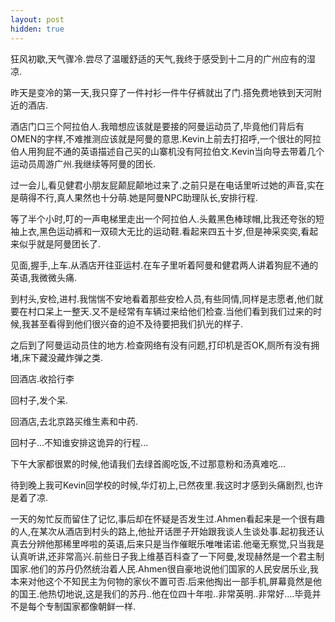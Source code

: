 ```yaml
---
layout: post
hidden: true
---
```

狂风初歇,天气骤冷.尝尽了温暖舒适的天气,我终于感受到十二月的广州应有的湿凉.

昨天是变冷的第一天,我只穿了一件衬衫一件牛仔裤就出了门.搭免费地铁到天河附近的酒店.

酒店门口三个阿拉伯人.我暗想应该就是要接的阿曼运动员了,毕竟他们背后有OMEN的字样,不难推测应该就是阿曼的意思.Kevin上前去打招呼,一个很壮的阿拉伯人用狗屁不通的英语描述自己买的山寨机没有阿拉伯文.Kevin当向导去带着几个运动员周游广州.我继续等阿曼的团长.

过一会儿,看见健君小朋友屁颠屁颠地过来了.之前只是在电话里听过她的声音,实在是萌得不行,真人果然也十分萌.她是阿曼NPC助理队长,安排行程.

等了半个小时,叮的一声电梯里走出一个阿拉伯人.头戴黑色棒球帽,比我还夸张的短袖上衣,黑色运动裤和一双硕大无比的运动鞋.看起来四五十岁,但是神采奕奕,看起来似乎就是阿曼团长了.

见面,握手,上车.从酒店开往亚运村.在车子里听着阿曼和健君两人讲着狗屁不通的英语,我微微头痛.

到村头,安检,进村.我惴惴不安地看着那些安检人员,有些同情,同样是志愿者,他们就要在村口呆上一整天.又不是经常有车辆过来给他们检查.当他们看到我们过来的时候,我甚至看得到他们很兴奋的迫不及待要把我们扒光的样子.

之后到了阿曼运动员住的地方.检查网络有没有问题,打印机是否OK,厕所有没有拥堵,床下藏没藏炸弹之类.

回酒店.收拾行李

回村子,发个呆.

回酒店,去北京路买维生素和中药.

回村子...不知谁安排这诡异的行程...

下午大家都很累的时候,他请我们去绿首阁吃饭,不过那意粉和汤真难吃...

待到晚上我可Kevin回学校的时候,华灯初上,已然夜里.我这时才感到头痛剧烈,也许是着了凉.

一天的匆忙反而留住了记忆,事后却在怀疑是否发生过.Ahmen看起来是一个很有趣的人,在某次从酒店到村头的路上,他扯开话匣子开始跟我谈人生谈处事.起初我还认真去分辨他那稀里哗啦的英语,后来只是当作催眠乐唯唯诺诺.他毫无察觉,只当我是认真听讲,还非常高兴.前些日子我上维基百科查了一下阿曼,发现赫然是一个君主制国家.他们的苏丹仍然统治着人民.Ahmen很自豪地说他们国家的人民安居乐业,我本来对他这个不知民主为何物的家伙不置可否.后来他掏出一部手机,屏幕竟然是他的国王.他热切地说,这是我们的苏丹..他在位四十年啦..非常英明..非常好....毕竟并不是每个专制国家都像朝鲜一样.